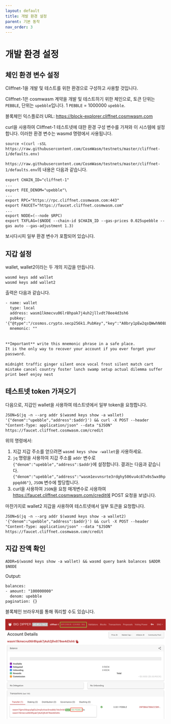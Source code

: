 ```yaml
---
layout: default
title: 개발 환경 설정
parent: 기본 동작
nav_order: 3
---
```


# 개발 환경 설정

## 체인 환경 변수 설정

Cliffnet-1을 개발 및 테스트를 위한 환경으로 구성하고 사용할 것입니다.

Cliffnet-1은 cosmwasm 계약을 개발 및 테스트하기 위한 체인으로, 토큰 단위는 `PEBBLE`, 단위는 `upebble`입니다. 1 `PEBBLE` = 1000000 `upebble`.

블록체인 익스플로러 URL: https://block-explorer.cliffnet.cosmwasm.com

curl을 사용하여 Cliffnet-1 테스트넷에 대한 환경 구성 변수를 가져와 이 시스템에 설정합니다. 이러한 환경 변수는 wasmd 명령에서 사용됩니다.

```
source <(curl -sSL https://raw.githubusercontent.com/CosmWasm/testnets/master/cliffnet-1/defaults.env)
```

`https://raw.githubusercontent.com/CosmWasm/testnets/master/cliffnet-1/defaults.env`의 내용은 다음과 같습니다.
```
export CHAIN_ID="cliffnet-1"
...
export FEE_DENOM="upebble"\
...
export RPC="https://rpc.cliffnet.cosmwasm.com:443"
export FAUCET="https://faucet.cliffnet.cosmwasm.com"
...
export NODE=(--node $RPC)
export TXFLAG=($NODE --chain-id $CHAIN_ID --gas-prices 0.025upebble --gas auto --gas-adjustment 1.3)
```

보시다시피 일부 환경 변수가 포함되어 있습니다.

## 지갑 설정

wallet, wallet2이라는 두 개의 지갑을 만듭니다.

```
wasmd keys add wallet
wasmd keys add wallet2
```

출력은 다음과 같습니다.

```
- name: wallet
  type: local
  address: wasm1lkmecvu06lr8hpak7j4uh2jllvdt78ee4d3sh6
  pubkey: '{"@type":"/cosmos.crypto.secp256k1.PubKey","key":"A0bry1pEw2qsQWwhN08LZFUFebyzDLYEFTv0EWNvm8QR"}'
  mnemonic: ""


**Important** write this mnemonic phrase in a safe place.
It is the only way to recover your account if you ever forget your password.

midnight traffic ginger silent once vocal frost silent match cart mistake cancel country foster lunch swamp setup actual dilemma suffer print beef enjoy nest
```

## 테스트넷 token 가져오기

다음으로, 지갑인 wallet을 사용하여 테스트넷에서 일부 token을 요청합니다.

```
JSON=$(jq -n --arg addr $(wasmd keys show -a wallet) '{"denom":"upebble","address":$addr}') && curl -X POST --header "Content-Type: application/json" --data "$JSON" https://faucet.cliffnet.cosmwasm.com/credit
```

위의 명령에서:
1. 지갑 지갑 주소를 얻으려면 `wasmd keys show -wallet`을 사용하세요.
2. `jq` 명령을 사용하여 지갑 주소를 `addr` 변수로 `{"denom":"upebble","address":$addr}`에 설정합니다. 결과는 다음과 같습니다. `{"denom":"upebble","address":"wasm1evvnsrte3rdghy506vu4c87x0s5wx0hpppqdd6"}`, `JSON` 변수에 할당합니다.
3.  curl을 사용하여 `JSON`을 요청 매개변수로 사용하여 https://faucet.cliffnet.cosmwasm.com/credit에 POST 요청을 보냅니다.

마찬가지로 wallet2 지갑을 사용하여 테스트넷에서 일부 토큰을 요청합니다.

```
JSON=$(jq -n --arg addr $(wasmd keys show -a wallet2) '{"denom":"upebble","address":$addr}') && curl -X POST --header "Content-Type: application/json" --data "$JSON" https://faucet.cliffnet.cosmwasm.com/credit
```

## 지갑 잔액 확인

```
ADDR=$(wasmd keys show -a wallet) && wasmd query bank balances $ADDR $NODE
```

Output:

```
balances:
- amount: "100000000"
  denom: upebble
pagination: {}
```

블록체인 브라우저를 통해 쿼리할 수도 있습니다.

![explorer](/assets/images/setup-development-environment/explorer.png)


